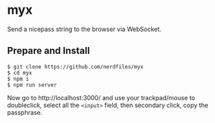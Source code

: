 # myx

Send a nicepass string to the browser via WebSocket.

## Prepare and Install

    $ git clone https://github.com/nerdfiles/myx
    $ cd myx
    $ npm i
    $ npm run server

Now go to http://localhost:3000/ and use your trackpad/mouse to doubleclick, select all the `<input>` field, then secondary click, copy the passphrase.
